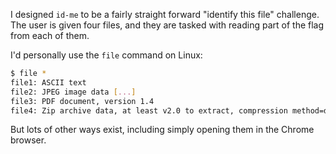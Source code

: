 I designed `id-me` to be a fairly straight forward "identify this file"
challenge. The user is given four files, and they are tasked with reading part
of the flag from each of them.

I'd personally use the `file` command on Linux:

```sh
$ file *
file1: ASCII text
file2: JPEG image data [...]
file3: PDF document, version 1.4
file4: Zip archive data, at least v2.0 to extract, compression method=deflate
```

But lots of other ways exist, including simply opening them in the Chrome
browser.
